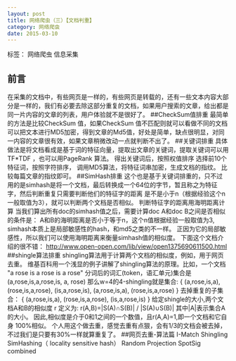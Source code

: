 ```yaml
---
layout: post
title: 网络爬虫（三）【文档判重】
category: 网络爬虫
date: 2015-03-10
---
```


标签： 网络爬虫 信息采集

<!-- more -->

##  前言
 在采集的文档中，有些网页是一样的，有些网页是转载的，还有一些文本内容大部分是一样的，我们有必要去除这部分重复的文档，如果用户搜索的文章，给出都是同一片内容的文章的列表，用户体验就不是很好了。
##CheckSum值排重
 最简单的方法是比较CheckSum 值，如果CheckSum 值不匹配则就可以看做不同的文档
 可以把文本进行MD5加密，得到文章的Md5值，好处是简单，缺点很明显，对同一内容的文章很有效，如果文章稍微改动一点就判断不出了。
##关键词排重
 具体做法是将文档看成是基于词的特征向量，提取出文章的关键词，提取关键词可以用TF*TDF ，也可以用PageRank 算法。
 得出关键词后，按照权值排序
 选择前10个特征词，按照字符排序，
 调用MD5算法，将特征词串加密，生成文档的指纹。
 比较每篇文章的指纹即可。
##SimHash排重
 这个也是基于关键词排重的，只不过用的是simhash是将一个文档，最后转换成一个64位的字节，暂且称之为特征字，然后判断重复只需要判断他们的特征字的距离
 是不是小于n（根据经验这个n一般取值为3），就可以判断两个文档是否相似。
 判断特征字的距离用海明距离计算
 当我们算出所有doc的simhash值之后，需要计算doc A和doc B之间是否相似的条件是：
 A和B的海明距离是否小于等于n，这个n值根据经验一般取值为3,
 simhash本质上是局部敏感性的hash，和md5之类的不一样。
 正因为它的局部敏感性，所以我们可以使用海明距离来衡量simhash值的相似度。
 下面这个文档介绍的很不错：
 http://www.open-open.com/lib/view/open1375690611500.html
##shingle算法排重
shingling算法用于计算两个文档的相似度，例如，用于网页去重。
维基百科用一个浅显的例子讲解了shingling算法的原理。比如，一个文档
 "a rose is a rose is a rose"
分词后的词汇(token，语汇单元)集合是
(a,rose,is,a,rose,is, a, rose)
那么w=4的4-shingling就是集合:
{ (a,rose,is,a), (rose,is,a,rose), (is,a,rose,is), (a,rose,is,a), (rose,is,a,rose) }
去掉重复的子集合：
   { (a,rose,is,a), (rose,is,a,rose), (is,a,rose,is) }
给定shingle的大小,两个文档A和B的相似度 r 定义为:
   r(A,B)=|S(A)∩S(B)| / |S(A)∪S(B)|
其中|A|表示集合A的大小。
因此,相似度是介于0和1之间的一个数值，且r(A,A)=1,即一个文档和它自身 100%相似。
个人用这个做去重，感觉去重有点狠，会有1/3的文档会被去掉，不过我们是只要有30%一样就算重复了。
##网页去重-算法篇
I-Match
Shingling
SimHashing（ locality sensitive hash）
Random Projection
SpotSig
combined


 
 






